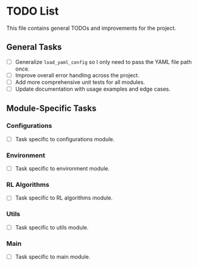 # TODO List

This file contains general TODOs and improvements for the project.

## General Tasks
- [ ] Generalize `load_yaml_config` so I only need to pass the YAML file path once.
- [ ] Improve overall error handling across the project.
- [ ] Add more comprehensive unit tests for all modules.
- [ ] Update documentation with usage examples and edge cases.

## Module-Specific Tasks

### Configurations
- [ ] Task specific to configurations module.

### Environment
- [ ] Task specific to environment module.

### RL Algorithms
- [ ] Task specific to RL algorithms module.

### Utils
- [ ] Task specific to utils module.

### Main
- [ ] Task specific to main module.
